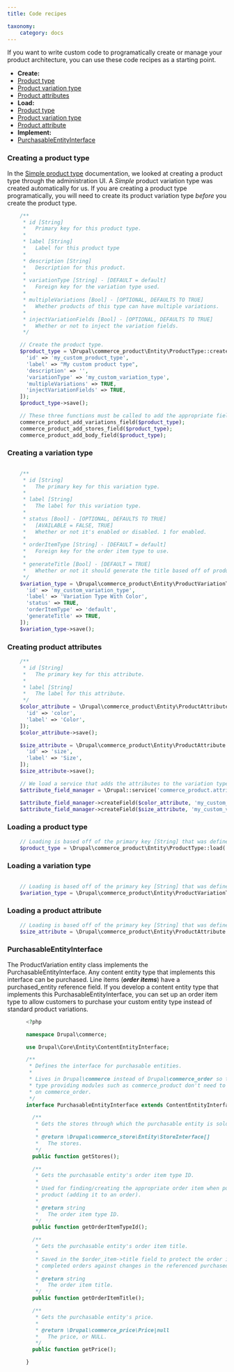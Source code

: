 ```yaml
---
title: Code recipes

taxonomy:
    category: docs
---
```


If you want to write custom code to programatically create or manage your product architecture, you can use these code recipes as a starting point.
- **Create:**
 - [Product type](#creating-a-product-type)
 - [Product variation type](#creating-a-variation-type)
 - [Product attributes](#creating-product-attributes)
- **Load:**
 - [Product type](#loading-a-product-type)
 - [Product variation type](#loading-a-variation-type)
 - [Product attribute](#loading-a-product-attribute)
- **Implement:**
 - [PurchasableEntityInterface](#purchasableentityinterface)

### Creating a product type
In the [Simple product type](../01.simple-product) documentation, we looked at creating a product type through the administration UI. A *Simple* product variation type was created automatically for us. If you are creating a product type programatically, you will need to create its product variation type *before* you create the product type.

```php
    /**
     * id [String]
     *   Primary key for this product type.
     *
     * label [String]
     *   Label for this product type
     *
     * description [String]
     *   Description for this product.
     *
     * variationType [String] - [DEFAULT = default]
     *   Foreign key for the variation type used.
     *
     * multipleVariations [Bool] - [OPTIONAL, DEFAULTS TO TRUE]
     *   Whether products of this type can have multiple variations.
     *
     * injectVariationFields [Bool] - [OPTIONAL, DEFAULTS TO TRUE]
     *   Whether or not to inject the variation fields.
     */

    // Create the product type.
    $product_type = \Drupal\commerce_product\Entity\ProductType::create([
      'id' => 'my_custom_product_type',
      'label' => "My custom product type",
      'description' => '',
      'variationType' => 'my_custom_variation_type',
      'multipleVariations' => TRUE,
      'injectVariationFields' => TRUE,
    ]);
    $product_type->save();

    // These three functions must be called to add the appropriate fields to the type
    commerce_product_add_variations_field($product_type);
    commerce_product_add_stores_field($product_type);
    commerce_product_add_body_field($product_type);
```

### Creating a variation type
```php

    /**
     * id [String]
     *   The primary key for this variation type.
     *
     * label [String]
     *   The label for this variation type.
     *
     * status [Bool] - [OPTIONAL, DEFAULTS TO TRUE]
     *   [AVAILABLE = FALSE, TRUE]
     *   Whether or not it's enabled or disabled. 1 for enabled.
     *
     * orderItemType [String] - [DEFAULT = default]
     *   Foreign key for the order item type to use.
     *
     * generateTitle [Bool] - [DEFAULT = TRUE]
     *   Whether or not it should generate the title based off of product label and attributes.
     */
    $variation_type = \Drupal\commerce_product\Entity\ProductVariationType::create([
      'id' => 'my_custom_variation_type',
      'label' => 'Variation Type With Color',
      'status' => TRUE,
      'orderItemType' => 'default',
      'generateTitle' => TRUE,
    ]);
    $variation_type->save();

```
### Creating product attributes
```php
    /**
     * id [String]
     *   The primary key for this attribute.
     *
     * label [String]
     *   The label for this attribute.
     */
    $color_attribute = \Drupal\commerce_product\Entity\ProductAttribute::create([
      'id' => 'color',
      'label' => 'Color',
    ]);
    $color_attribute->save();

    $size_attribute = \Drupal\commerce_product\Entity\ProductAttribute::create([
      'id' => 'size',
      'label' => 'Size',
    ]);
    $size_attribute->save();

    // We load a service that adds the attributes to the variation type we made previously.
    $attribute_field_manager = \Drupal::service('commerce_product.attribute_field_manager');

    $attribute_field_manager->createField($color_attribute, 'my_custom_variation_type');
    $attribute_field_manager->createField($size_attribute, 'my_custom_variation_type');
```

### Loading a product type
```php
    // Loading is based off of the primary key [String] that was defined when creating it.
    $product_type = \Drupal\commerce_product\Entity\ProductType::load('my_custom_product_type');
```

### Loading a variation type
```php

    // Loading is based off of the primary key [String] that was defined when creating it.
    $variation_type = \Drupal\commerce_product\Entity\ProductVariationType::load('my_custom_variation_type');

```

### Loading a product attribute
```php
    // Loading is based off of the primary key [String] that was defined when creating it.
    $size_attribute = \Drupal\commerce_product\Entity\ProductAttribute::load('size');
```

### PurchasableEntityInterface
The ProductVariation entity class implements the PurchasableEntityInterface. Any content entity type that implements this interface can be purchased. Line items (***order items***) have a purchased_entity reference field. If you develop a content entity type that implements this PurchasableEntityInterface, you can set up an order item type to allow customers to purchase your custom entity type instead of standard product variations.

```php
      <?php

      namespace Drupal\commerce;

      use Drupal\Core\Entity\ContentEntityInterface;

      /**
       * Defines the interface for purchasable entities.
       *
       * Lives in Drupal\commerce instead of Drupal\commerce_order so that entity
       * type providing modules such as commerce_product don't need to depend
       * on commerce_order.
       */
      interface PurchasableEntityInterface extends ContentEntityInterface {

        /**
         * Gets the stores through which the purchasable entity is sold.
         *
         * @return \Drupal\commerce_store\Entity\StoreInterface[]
         *   The stores.
         */
        public function getStores();

        /**
         * Gets the purchasable entity's order item type ID.
         *
         * Used for finding/creating the appropriate order item when purchasing a
         * product (adding it to an order).
         *
         * @return string
         *   The order item type ID.
         */
        public function getOrderItemTypeId();

        /**
         * Gets the purchasable entity's order item title.
         *
         * Saved in the $order_item->title field to protect the order items of
         * completed orders against changes in the referenced purchased entity.
         *
         * @return string
         *   The order item title.
         */
        public function getOrderItemTitle();

        /**
         * Gets the purchasable entity's price.
         *
         * @return \Drupal\commerce_price\Price|null
         *   The price, or NULL.
         */
        public function getPrice();

      }
```